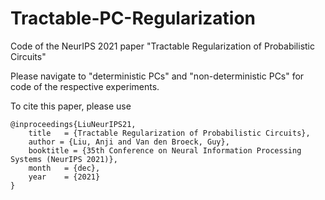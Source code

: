 # Tractable-PC-Regularization

Code of the NeurIPS 2021 paper "Tractable Regularization of Probabilistic Circuits"

Please navigate to "deterministic PCs" and "non-deterministic PCs" for code of the respective experiments.

To cite this paper, please use

```
@inproceedings{LiuNeurIPS21,
    title   = {Tractable Regularization of Probabilistic Circuits},
    author = {Liu, Anji and Van den Broeck, Guy},
    booktitle = {35th Conference on Neural Information Processing Systems (NeurIPS 2021)},
    month   = {dec},
    year    = {2021}
}
```

